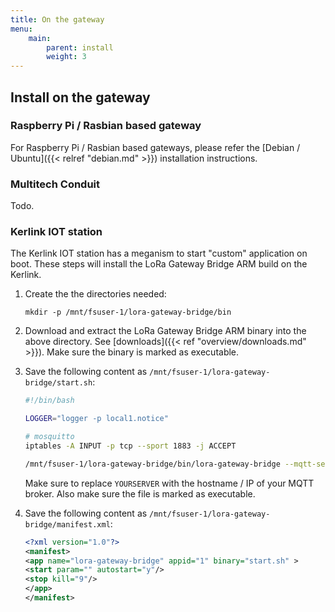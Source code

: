 ```yaml
---
title: On the gateway
menu:
    main:
        parent: install
        weight: 3
---
```


## Install on the gateway

### Raspberry Pi / Rasbian based gateway

For Raspberry Pi / Rasbian based gateways, please refer the
[Debian / Ubuntu]({{< relref "debian.md" >}}) installation instructions.

### Multitech Conduit

Todo.

### Kerlink IOT station

The Kerlink IOT station has a meganism to start "custom" application on boot.
These steps will install the LoRa Gateway Bridge ARM build on the Kerlink.

1. Create the the directories needed:

    `mkdir -p /mnt/fsuser-1/lora-gateway-bridge/bin`

2. Download and extract the LoRa Gateway Bridge ARM binary into the above
   directory. See [downloads]({{< ref "overview/downloads.md" >}}).
   Make sure the binary is marked as executable.

3. Save the following content as `/mnt/fsuser-1/lora-gateway-bridge/start.sh`:

    ```bash
    #!/bin/bash

    LOGGER="logger -p local1.notice"

    # mosquitto
    iptables -A INPUT -p tcp --sport 1883 -j ACCEPT

    /mnt/fsuser-1/lora-gateway-bridge/bin/lora-gateway-bridge --mqtt-server tcp://YOURSERVER:1883  2>&1 | $LOGGER &
    ```

    Make sure to replace `YOURSERVER` with the hostname / IP of your MQTT
    broker. Also make sure the file is marked as executable.

4. Save the following content as `/mnt/fsuser-1/lora-gateway-bridge/manifest.xml`:

    ```xml
    <?xml version="1.0"?>
    <manifest>
    <app name="lora-gateway-bridge" appid="1" binary="start.sh" >
    <start param="" autostart="y"/>
    <stop kill="9"/>
    </app>
    </manifest>
    ```
